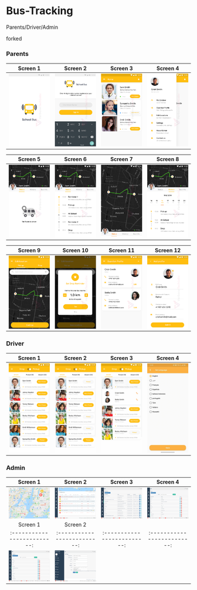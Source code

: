# Bus-Tracking

Parents/Driver/Admin

forked

### Parents

Screen 1               |  Screen 2                       | Screen 3                            |  Screen 4 
:-------------------------:|:-------------------------:|:-------------------------:|:-------------------------:
![](/Parent/screenshots/1.png)|![](/Parent/screenshots/2.png)|![](/Parent/screenshots/3.png)|![](/Parent/screenshots/4.png)|

Screen 5               |  Screen 6                       | Screen 7                            |  Screen 8 
:-------------------------:|:-------------------------:|:-------------------------:|:-------------------------:
![](/Parent/screenshots/5.png)|![](/Parent/screenshots/6.png)|![](/Parent/screenshots/7.png)|![](/Parent/screenshots/8.png)|

Screen 9               |  Screen 10                       | Screen 11                            |  Screen 12 
:-------------------------:|:-------------------------:|:-------------------------:|:-------------------------:
![](/Parent/screenshots/9.png)|![](/Parent/screenshots/10.png)|![](/Parent/screenshots/11.png)|![](/Parent/screenshots/12.png)|

### Driver

Screen 1               |  Screen 2                       | Screen 3                            |  Screen 4 
:-------------------------:|:-------------------------:|:-------------------------:|:-------------------------:
![](/Driver/screenshots/1.png)|![](/Driver/screenshots/2.png)|![](/Driver/screenshots/3.png)|![](/Driver/screenshots/4.png)|

### Admin

Screen 1               |  Screen 2                       | Screen 3                            |  Screen 4 
:-------------------------:|:-------------------------:|:-------------------------:|:-------------------------:
![](/Admin/screenshots/1.png)|![](/Admin/screenshots/2.png)|![](/Admin/screenshots/3.png)|![](/Admin/screenshots/4.png)|
Screen 1               |  Screen 2                       
:-------------------------:|:-------------------------:|:-------------------------:|:-------------------------:
![](/Admin/screenshots/5.png)|![](/Admin/screenshots/6.png)|

